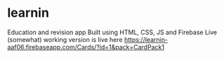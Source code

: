 # learnin
Education and revision app
Built using HTML, CSS, JS and Firebase
Live (somewhat) working version is live here https://learnin-aaf06.firebaseapp.com/Cards/?id=1&pack=CardPack1
